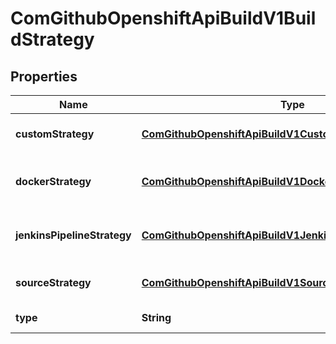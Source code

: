 
# ComGithubOpenshiftApiBuildV1BuildStrategy

## Properties
Name | Type | Description | Notes
------------ | ------------- | ------------- | -------------
**customStrategy** | [**ComGithubOpenshiftApiBuildV1CustomBuildStrategy**](ComGithubOpenshiftApiBuildV1CustomBuildStrategy.md) | customStrategy holds the parameters to the Custom build strategy |  [optional]
**dockerStrategy** | [**ComGithubOpenshiftApiBuildV1DockerBuildStrategy**](ComGithubOpenshiftApiBuildV1DockerBuildStrategy.md) | dockerStrategy holds the parameters to the container image build strategy. |  [optional]
**jenkinsPipelineStrategy** | [**ComGithubOpenshiftApiBuildV1JenkinsPipelineBuildStrategy**](ComGithubOpenshiftApiBuildV1JenkinsPipelineBuildStrategy.md) | JenkinsPipelineStrategy holds the parameters to the Jenkins Pipeline build strategy. |  [optional]
**sourceStrategy** | [**ComGithubOpenshiftApiBuildV1SourceBuildStrategy**](ComGithubOpenshiftApiBuildV1SourceBuildStrategy.md) | sourceStrategy holds the parameters to the Source build strategy. |  [optional]
**type** | **String** | type is the kind of build strategy. | 



